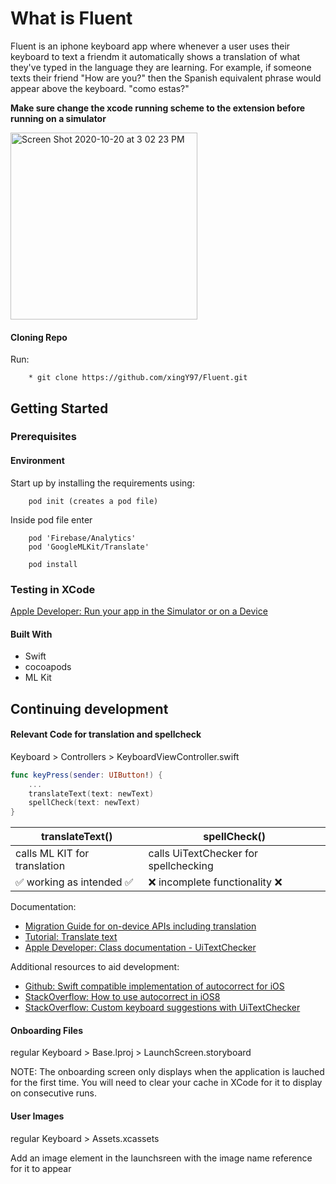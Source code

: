 

 # **What is Fluent** 
 Fluent is an iphone keyboard app where whenever a user uses their keyboard to text a friendm it automatically shows a translation of what they've typed in the language they are learning. For example, if someone texts their friend "How are you?" then the Spanish equivalent phrase would appear above the keyboard. "como estas?"



**Make sure change the xcode running scheme to the extension before running on a simulator**

<img width="299" alt="Screen Shot 2020-10-20 at 3 02 23 PM" src="https://user-images.githubusercontent.com/45300300/96632169-52bf1f80-12e5-11eb-883f-ae10c31ae464.png">

<h4>Cloning Repo</h4>
Run:

```xcode
    * git clone https://github.com/xingY97/Fluent.git
```
## Getting Started

<h3>Prerequisites</h3>

<h4>Environment</h4>
Start up by installing the requirements using:

```cocoapods
    pod init (creates a pod file)
```
Inside pod file enter
```
    pod 'Firebase/Analytics'
    pod 'GoogleMLKit/Translate'
```
```
    pod install
```

<h3>Testing in XCode</h3>

[Apple Developer: Run your app in the Simulator or on a Device](https://developer.apple.com/documentation/xcode/running_your_app_in_the_simulator_or_on_a_device)

<h4>Built With</h4>

* Swift
* cocoapods
* ML Kit 

## Continuing development
<h4>Relevant Code for translation and spellcheck</h4>
Keyboard > Controllers > KeyboardViewController.swift

```Swift
func keyPress(sender: UIButton!) {
    ...
    translateText(text: newText)
    spellCheck(text: newText)
}
```
| translateText() | spellCheck() |
| --- | --- |
| calls ML KIT for translation | calls UiTextChecker for spellchecking |
| :white_check_mark: working as intended :white_check_mark: | :x: incomplete functionality :x: |

Documentation:
* [Migration Guide for on-device APIs including translation](https://developers.google.com/ml-kit/migration)
* [Tutorial: Translate text](https://firebase.google.com/docs/ml-kit/ios/translate-text)
* [Apple Developer: Class documentation - UiTextChecker](https://developer.apple.com/documentation/uikit/uitextchecker) 

Additional resources to aid development: 
* [Github: Swift compatible implementation of autocorrect for iOS](https://github.com/ansonl/ios-uitextchecker-autocorrect)
* [StackOverflow: How to use autocorrect in iOS8](https://stackoverflow.com/questions/24627616/how-to-use-autocorrection-and-shortcut-list-in-ios8-custom-keyboard)
* [StackOverflow: Custom keyboard suggestions with UiTextChecker](https://stackoverflow.com/questions/46153376/ios-custom-keyboard-suggestions-with-uitextchecker)

<h4>Onboarding Files</h4>
regular Keyboard > Base.lproj > LaunchScreen.storyboard

NOTE: The onboarding screen only displays when the application is lauched for the first time. You will need to clear your cache in XCode for it to display on consecutive runs.

<h4>User Images</h4>
regular Keyboard > Assets.xcassets

Add an image element in the launchsreen with the image name reference for it to appear